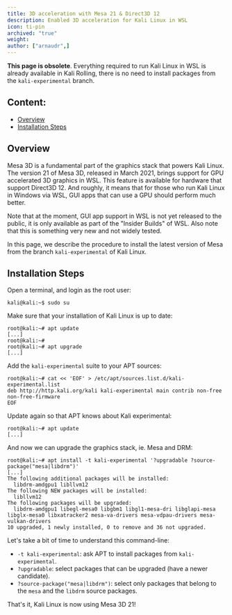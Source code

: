 ```yaml
---
title: 3D acceleration with Mesa 21 & Direct3D 12
description: Enabled 3D acceleration for Kali Linux in WSL
icon: ti-pin
archived: "true"
weight:
author: ["arnaudr",]
---
```


**This page is obsolete**. Everything required to run Kali Linux in WSL is already available in Kali Rolling, there is no need to install packages from the `kali-experimental` branch.

## Content:

- [Overview](#overview)
- [Installation Steps](#installation-steps)

## Overview

Mesa 3D is a fundamental part of the graphics stack that powers Kali Linux. The version 21 of Mesa 3D, released in March 2021, brings support for GPU accelerated 3D graphics in WSL. This feature is available for hardware that support Direct3D 12. And roughly, it means that for those who run Kali Linux in Windows via WSL, GUI apps that can use a GPU should perform much better.

Note that at the moment, GUI app support in WSL is not yet released to the public, it is only available as part of the "Insider Builds" of WSL. Also note that this is something very new and not widely tested.

In this page, we describe the procedure to install the latest version of Mesa from the branch `kali-experimental` of Kali Linux.

## Installation Steps

Open a terminal, and login as the root user:

```console
kali@kali:~$ sudo su
```

Make sure that your installation of Kali Linux is up to date:

```console
root@kali:~# apt update
[...]
root@kali:~#
root@kali:~# apt upgrade
[...]
```

Add the `kali-experimental` suite to your APT sources:

```console
root@kali:~# cat << 'EOF' > /etc/apt/sources.list.d/kali-experimental.list
deb http://http.kali.org/kali kali-experimental main contrib non-free non-free-firmware
EOF
```

Update again so that APT knows about Kali experimental:

```console
root@kali:~# apt update
[...]
```

And now we can upgrade the graphics stack, ie. Mesa and DRM:

```console
root@kali:~# apt install -t kali-experimental '?upgradable ?source-package("mesa|libdrm")'
[...]
The following additional packages will be installed:
  libdrm-amdgpu1 libllvm12
The following NEW packages will be installed:
  libllvm12
The following packages will be upgraded:
  libdrm-amdgpu1 libegl-mesa0 libgbm1 libgl1-mesa-dri libglapi-mesa libglx-mesa0 libxatracker2 mesa-va-drivers mesa-vdpau-drivers mesa-vulkan-drivers
10 upgraded, 1 newly installed, 0 to remove and 36 not upgraded.
```

Let's take a bit of time to understand this command-line:
- `-t kali-experimental`: ask APT to install packages from `kali-experimental`.
- `?upgradable`: select packages that can be upgraded (have a newer candidate).
- `?source-package("mesa|libdrm")`: select only packages that belong to the
  `mesa` and the `libdrm` source packages.

That's it, Kali Linux is now using Mesa 3D 21!
